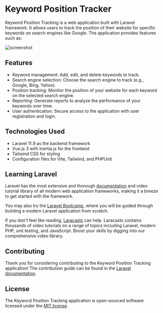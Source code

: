 # Keyword Position Tracker

Keyword Position Tracking is a web application built with Laravel framework. It allows users to track the position of their website for specific keywords on search engines like Google. The application provides features such as:

![screenshot](https://github.com/yasinkuyu/keyword-tracker/blob/keyword-tracker/screeenshot.png)

## Features

-   Keyword management: Add, edit, and delete keywords to track.
-   Search engine selection: Choose the search engine to track (e.g., Google, Bing, Yahoo).
-   Position tracking: Monitor the position of your website for each keyword on the selected search engine.
-   Reporting: Generate reports to analyze the performance of your keywords over time.
-   User authentication: Secure access to the application with user registration and login.

## Technologies Used

-   Laravel 11.9 as the backend framework
-   Vue.js 3 with Inertia.js for the frontend
-   Tailwind CSS for styling
-   Configuration files for Vite, Tailwind, and PHPUnit

## Learning Laravel

Laravel has the most extensive and thorough [documentation](https://laravel.com/docs) and video tutorial library of all modern web application frameworks, making it a breeze to get started with the framework.

You may also try the [Laravel Bootcamp](https://bootcamp.laravel.com), where you will be guided through building a modern Laravel application from scratch.

If you don't feel like reading, [Laracasts](https://laracasts.com) can help. Laracasts contains thousands of video tutorials on a range of topics including Laravel, modern PHP, unit testing, and JavaScript. Boost your skills by digging into our comprehensive video library.

## Contributing

Thank you for considering contributing to the Keyword Position Tracking application! The contribution guide can be found in the [Laravel documentation](https://laravel.com/docs/contributions).

## License

The Keyword Position Tracking application is open-sourced software licensed under the [MIT license](https://opensource.org/licenses/MIT).
